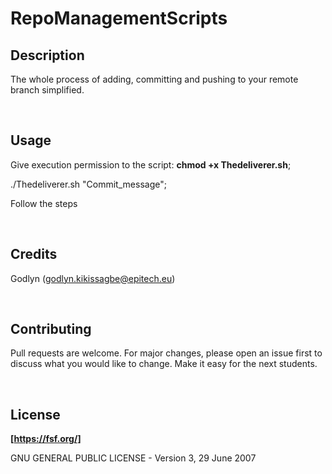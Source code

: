 # RepoManagementScripts

## Description

The whole process of adding, committing and pushing to your remote branch simplified.

<br>

## Usage

Give execution permission to the script: **chmod +x Thedeliverer.sh**;

./Thedeliverer.sh "Commit_message";

Follow the steps

<br>

## Credits

Godlyn (godlyn.kikissagbe@epitech.eu)

<br>

## Contributing
Pull requests are welcome. For major changes, please open an issue first to discuss what you would like to change.
Make it easy for the next students.

<br>

## License

**[https://fsf.org/]**

GNU GENERAL PUBLIC LICENSE - Version 3, 29 June 2007
